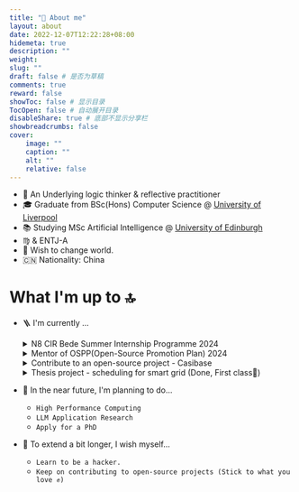 ```yaml
---
title: "📖 About me"
layout: about
date: 2022-12-07T12:22:28+08:00
hidemeta: true
description: ""
weight:
slug: ""
draft: false # 是否为草稿
comments: true
reward: false
showToc: false # 显示目录
TocOpen: false # 自动展开目录
disableShare: true # 底部不显示分享栏
showbreadcrumbs: false
cover:
    image: ""
    caption: ""
    alt: ""
    relative: false
---
```


- 🌊 An Underlying logic thinker & reflective practitioner
- 🎓 Graduate from BSc(Hons) Computer Science @ [University of Liverpool](https://twitter.com/LivUni)
- 📚 Studying MSc Artificial Intelligence @ [University of Edinburgh](https://informatics.ed.ac.uk/)
- ♍️ & ENTJ-A
- 💭 Wish to change world.
- 🇨🇳 Nationality: China


# What I'm up to 🔝
- 🪜 I'm currently ...
    <details>
    <summary>N8 CIR Bede Summer Internship Programme 2024</summary>

    - Project: Benchmarking LLM for Reading Biomedical Literature
    - Supervised by Dr Antony McCabe and Dr Jianping Meng
    - Duration: 12 weeks (full time)

    </details>
    <details>
    <summary>Mentor of OSPP(Open-Source Promotion Plan) 2024</summary>

    - Project: Casibase (An Open-Source AI knowledge base)
    - Duration: Jul, 2024 - Oct, 2024

    </details>
    <details>
    <summary> Contribute to an open-source project - Casibase </summary>

    - [feat: support URL link for each chat (2024-06-18)](https://github.com/casibase/casibase/pull/845)
    - [fix: the error box does not show at the first time (2024-06-17)](https://github.com/casibase/casibase/pull/840)
    - [feat: fix wrong blinking cursor in UI (2024-06-15)](https://github.com/casibase/casibase/pull/836)
    - [feat: don't auto refresh answer for aborted connection error (2024-06-14)](https://github.com/casibase/casibase/pull/834)
    - [feat: support model usage map in GetAnswer() API (2024-06-07)](https://github.com/casibase/casibase/pull/828)
    - [feat: use model providers with higher token limit (2024-05-29)](https://github.com/casibase/casibase/pull/818)
    - [feat: use vision models for question with image (2024-05-16)](https://github.com/casibase/casibase/pull/811)
    - [feat: improve refresh bug fix (2024-05-15)](https://github.com/casibase/casibase/pull/810)
    - [Bug: fix chat window error when pressing F5 during text output (2024-05-14)](https://github.com/casibase/casibase/pull/808)
    - [feat: support dummy model provider and dummy embedding provider (2024-05-01)](https://github.com/casibase/casibase/pull/798)
    - [feat: support uploading file (2024-04-27)](https://github.com/casibase/casibase/pull/795)
    - [feat: feat: support model provider multiplexing (2024-04-21)](https://github.com/casibase/casibase/pull/783)
    - [feat: support claude3 model provider (2024-04-18)](https://github.com/casibase/casibase/pull/785)
    - [feat: add swagger docs (2024-04-04)](https://github.com/casibase/casibase/pull/781)
    - [feat: add new default split provider (2024-03-22)](https://github.com/casibase/casibase/pull/778)
    - [fix: improve messages render performance (2024-03-20)](https://github.com/casibase/casibase/pull/777)
    - [feat: support code block highlight (2024-03-19)](https://github.com/casibase/casibase/pull/776)
    - [feat: support Latex math formula (2024-03-18)](https://github.com/casibase/casibase/pull/775)
    - [feat: format markdown output better (2024-03-17)](https://github.com/casibase/casibase/pull/770)
    - [feat: disable New Chat button when there is empty chat (2024-03-16)](https://github.com/casibase/casibase/pull/773)
    - [feat: feat: improve upload path format for image storage (2024-03-08)](https://github.com/casibase/casibase/pull/758)
    - [feat: improve image display in input box (2024-03-06)](https://github.com/casibase/casibase/pull/754)
    - [feat: fix bug for local model provider (2024-03-04)](https://github.com/casibase/casibase/pull/750)
    - [feat: add GetPricing and calculatePrice for all embedding providers (2024-03-02)](https://github.com/casibase/casibase/pull/737)
    - [feat: add calculating tokens and price for embedding provider (2024-03-01)](https://github.com/casibase/casibase/pull/735)
    - [fix: Bug that recognizes an ordinary url as an image (2024-02-29)](https://github.com/casibase/casibase/pull/730)
    - [feat: improve azure text output (2024-02-28)](https://github.com/casibase/casibase/pull/729)
    - [feat: Support OpenAI embedding v3 as new Casibase embedding providers (2024-02-27)](https://github.com/casibase/casibase/pull/727)
    - [feat: support generating images via dalle-3 model (20/02/2024)](https://github.com/casibase/casibase/pull/717)
    - [feat: support sending images to gpt4vision model (19/02/2024)](https://github.com/casibase/casibase/pull/716)
    - [feat: fix reply display for huggingface (28/01/2024)](https://github.com/casibase/casibase/pull/705)
    - [feat: add Cohere Command model provider (25/01/2024)](https://github.com/casibase/casibase/pull/703)
    - [feat: Support chat bot widget (pending...)](https://github.com/casibase/casibase/pull/724)
    - [feat: support texts and images in the response at the same time (pending...)](https://github.com/casibase/casibase/pull/718)

    </details>
    <details>
    <summary>Thesis project - scheduling for smart grid (Done, First class🎉)</summary>

    - <iframe src="https://demo-smartgrid.tech" width="900" height="600"></iframe>

    </details>
- 🔆 In the near future, I'm planning to do...
    - ```High Performance Computing```
    - ```LLM Application Research```
    -  ```Apply for a PhD```
- 🧐 To extend a bit longer, I wish myself...
    - ```Learn to be a hacker.```
    - ```Keep on contributing to open-source projects (Stick to what you love ✊)```

